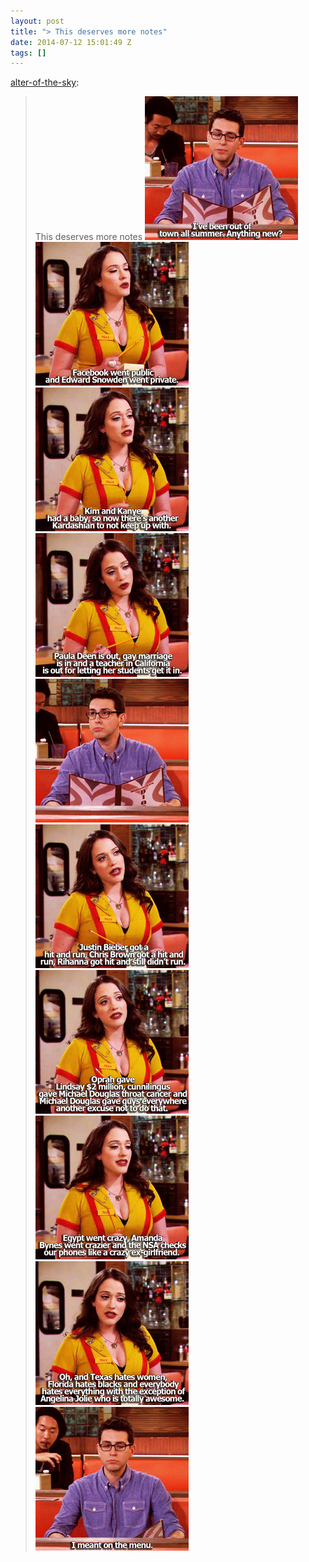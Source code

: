 ```yaml
---
layout: post
title: "> This deserves more notes"
date: 2014-07-12 15:01:49 Z
tags: []
---
```

[alter-of-the-sky](http://alter-of-the-sky.tumblr.com/post/76358771320/this-deserves-more-notes):

> This deserves more notes
![](/media/2014/07/91552053218_0.gif)
![](/media/2014/07/91552053218_1.gif)
![](/media/2014/07/91552053218_2.gif)
![](/media/2014/07/91552053218_3.gif)
![](/media/2014/07/91552053218_4.gif)
![](/media/2014/07/91552053218_5.gif)
![](/media/2014/07/91552053218_6.gif)
![](/media/2014/07/91552053218_7.gif)
![](/media/2014/07/91552053218_8.gif)
![](/media/2014/07/91552053218_9.gif)
